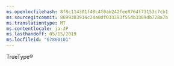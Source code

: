 ```yaml
---
ms.openlocfilehash: 8f8c114301f48c4f0ab242fee8764f73153c7cb1
ms.sourcegitcommit: 8699383914c24a0df033393f55db3369db728a7b
ms.translationtype: MT
ms.contentlocale: ja-JP
ms.lasthandoff: 05/15/2019
ms.locfileid: "67860101"
---
```

TrueType®
